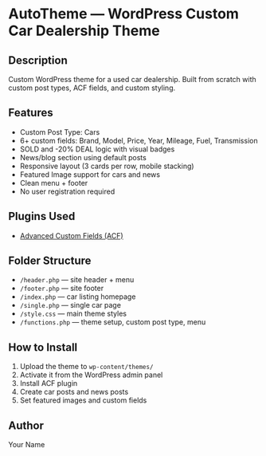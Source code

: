 # AutoTheme — WordPress Custom Car Dealership Theme

## Description
Custom WordPress theme for a used car dealership. Built from scratch with custom post types, ACF fields, and custom styling.

## Features
- Custom Post Type: Cars
- 6+ custom fields: Brand, Model, Price, Year, Mileage, Fuel, Transmission
- SOLD and -20% DEAL logic with visual badges
- News/blog section using default posts
- Responsive layout (3 cards per row, mobile stacking)
- Featured Image support for cars and news
- Clean menu + footer
- No user registration required

## Plugins Used
- [Advanced Custom Fields (ACF)](https://wordpress.org/plugins/advanced-custom-fields/)

## Folder Structure
- `/header.php` — site header + menu
- `/footer.php` — site footer
- `/index.php` — car listing homepage
- `/single.php` — single car page
- `/style.css` — main theme styles
- `/functions.php` — theme setup, custom post type, menu

## How to Install
1. Upload the theme to `wp-content/themes/`
2. Activate it from the WordPress admin panel
3. Install ACF plugin
4. Create car posts and news posts
5. Set featured images and custom fields

## Author
Your Name  
